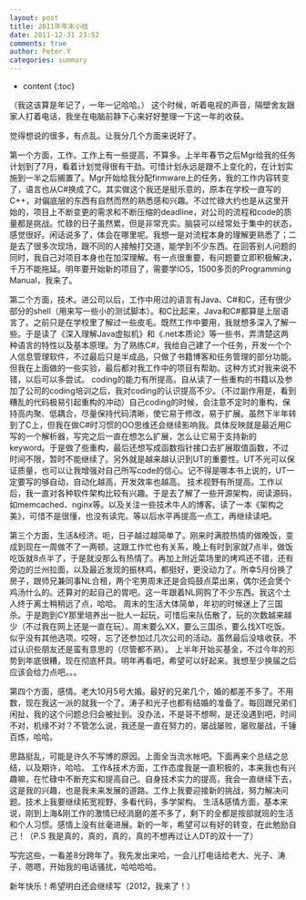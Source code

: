 ```yaml
---
layout: post
title: 2011年年末小结
date: 2011-12-31 23:52
comments: true
author: Peter.Y
categories: summary
---
```


* content
{:toc}

（我这该算是年记了，一年一记哈哈。）
这个时候，听着电视的声音，隔壁舍友跟家人打着电话，我坐在电脑前静下心来好好整理一下这一年的收获。

觉得想说的很多，有点乱。让我分几个方面来说好了。

第一个方面，工作。工作上有一些提高，不算多。上半年春节之后Mgr给我的任务计划到了7月，看着计划觉得很有干劲。可惜计划永远是跟不上变化的，在计划实施到一半之后搁置了。Mgr开始给我分配firmware上的任务，我的工作内容转变了，语言也从C#换成了C。其实做这个我还是挺乐意的，原本在学校一直写的C++，对偏底层的东西有自然而然的熟悉感和兴趣。不过忙碌大约也是从这里开始的，项目上不断变更的需求和不断压缩的deadline，对公司的流程和code的质量都是挑战。忙碌的日子虽然累，但是非常充实。脑袋可以经常处于集中的状态，感觉很好。闲话说多了，体会在哪里呢。我想一是对流程本身的理解更熟悉了；二是去了很多次现场，跟不同的人接触打交道，能学到不少东西。在回答别人问题的同时，我自己对项目本身也在加深理解。有一点很重要，有问题要立即积极解决，千万不能拖延。明年要开始新的项目了，需要学IOS，1500多页的Programming
Manual，我来了。

第二个方面，技术。进公司以后，工作中用过的语言有Java、C#和C，还有很少部分的shell（用来写一些小的测试脚本）。和C比起来，Java和C#都算是上层语言了。之前只是在学校里了解过一些皮毛。既然工作中要用，我就想多深入了解一些。于是读了《深入理解Java虚拟机》和《.net本质论》等一些书，弄清楚这两种语言的特性以及基本原理。为了熟练C#，我给自己建了一个任务，开发一个个人信息管理软件，不过最后只是半成品，只做了书籍博客和任务管理的部分功能。但我在上面做的一些实验，最后都对我工作中的项目有帮助。这种方式对我来说不错，以后可以多尝试。
coding的能力有所提高。自从读了一些重构的书籍以及参加了公司的coding培训之后，我对coding的认识提高不少。（不过副作用是，看到糟乱的代码极易引起重构的冲动）自己coding的时候，会注意不定时的重构，保持高内聚、低耦合，尽量保持代码清晰，使它易于修改，易于扩展。虽然下半年转到了C上，但我在做C#时习惯的OO思维还会继续影响我。具体反映就是最近用C写的一个解析器，写完之后一直在想怎么扩展，怎么让它易于支持新的keyword。于是做了些重构，最后还想写成函数指针接口去扩展取值函数，不过时间不限，暂时不能继续了。另外就是越来越认识到UT的重要性。UT不光可以保证质量，也可以让我增强对自己所写code的信心。记不得是哪本书上说的，UT一定要写的够自动，自动化越高，开发效率也越高。
技术视野有所提高。工作以后，我一直对各种软件架构比较有兴趣。于是去了解了一些开源架构，阅读源码，如memcached、nginx等。以及关注一些技术牛人的博客。读了一本《架构之美》，可惜不是很懂，也没有读完。等以后水平再提高一点工，再继续读吧。

第三个方面，生活&经济。呃，日子越过越简单了。刚来时满腔热情的做晚饭，变成到现在一周做不了一两顿。这跟工作忙也有关系，晚上有时到家就7点半，做饭吃饭就8点半了，于是就没那么有热情了。再加上附近菜场里的烤鸡还不错，还有旁边的兰州拉面，以及最近发现的振林鸡，都挺好，更没动力了。所幸5月份换了房子，跟师兄兼同事NL合租，两个宅男周末还是会捣鼓点菜出来，偶尔还会煲个鸡汤什么的。还算对的起自己的胃吧。这一年跟着NL网购了不少东西。我这个土人终于离土稍稍远了点，哈哈。
周末的生活大体简单，年初的时候迷上了三国杀。于是跑到CY那里培养出一批人一起玩，可惜后来队伍散了，玩的次数越来越少（不过我在网上还是一直在玩）。周末要么XX，要么三国杀，要么找XT吃饭。似乎没有其他选项。哎呀，忘了还参加过几次公司的活动。虽然最后没啥收获。不过认识些朋友还是蛮有意思的（尽管都不熟）。
上半年开始买基金，不过今年的形势到年底很糟，现在彻底杯具。明年再看吧，希望可以好起来。我想至少换届之后应该会给力点吧。。。

第四个方面，感情。老大10月5号大婚。最好的兄弟几个，婚的都差不多了。不用数，现在我这一派的就我一个了。涛子和光子也都有结婚的准备了。每回跟兄弟们闲扯，我的这个问题总归会被扯到。没办法，不是哥不想啊，是还没遇到吧，时间不对，机缘不对？不管怎么说，我还是一直在努力的，屡战屡败，屡败屡战，千锤百炼，哈哈。

思路挺乱，可能是许久不写博的原因。上面全当流水帐吧。下面再来个总结之总结，以及期许，哈哈。
工作&技术方面，工作态度我是一直积极的，本来我也有兴趣嘛，在忙碌中不断充实和提高自己。自身技术实力的提高，我会一直继续下去，这是我的兴趣，也是我未来发展的道路。工作上我要迎接新的挑战，努力解决问题。技术上我要继续拓宽视野，多看代码，多学架构。
生活&感情方面，基本来说，刚到上海&刚工作的激情已经消磨的差不多了，剩下的全都是按部就班的生活和个人习惯。感情上没有丝毫进展。新的一年，希望可以有好的转变，在此勉励自己！（P.S 我是真的，真的，真的，真的不想再过让人DT的双十一了）

写完这些，一看差8分跨年了。我先发出来哈，一会儿打电话给老大、光子、涛子，嗯嗯，开始我的电话骚扰，哈哈哈哈。

新年快乐！希望明白还会继续写（2012，我来了！）
